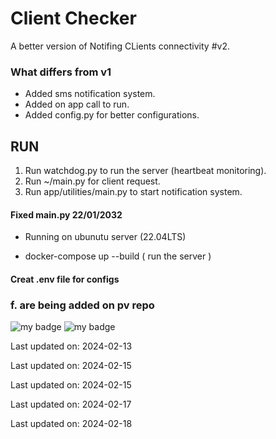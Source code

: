# Client Checker

A better version of Notifing CLients connectivity #v2.

### What differs from v1

- Added sms notification system.
- Added on app call to run.
- Added config.py for better configurations. 

## RUN

1. Run watchdog.py to run the server (heartbeat monitoring).
2. Run ~/main.py for client request.
3. Run app/utilities/main.py to start notification system.

#### Fixed main.py 22/01/2032

+ Running on ubunutu server (22.04LTS)

* docker-compose up --build ( run the server )

#### Creat .env file for configs
### f. are being added on pv repo

![my badge](https://img.shields.io/static/v1?label=github&message=clientchecker&color=green)
![my badge](https://img.shields.io/static/v1?label=python&message=3.11&color=yellow)



Last updated on: 2024-02-13

Last updated on: 2024-02-15

Last updated on: 2024-02-15

Last updated on: 2024-02-17

Last updated on: 2024-02-18